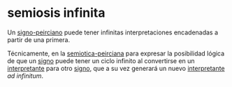 # semiosis infinita

Un [signo-peirciano](signo-peirciano.md) puede tener infinitas interpretaciones encadenadas a partir de una primera.

Técnicamente, en la [semiotica-peirciana](semiotica-peirciana.md) para expresar la posibilidad lógica de que un [signo](signo.md) puede tener un ciclo infinito al convertirse en un [interpretante](interpretante.md) para otro [signo](signo.md), que a su vez generará un nuevo [interpretante](interpretante.md) *ad infinitum*.
